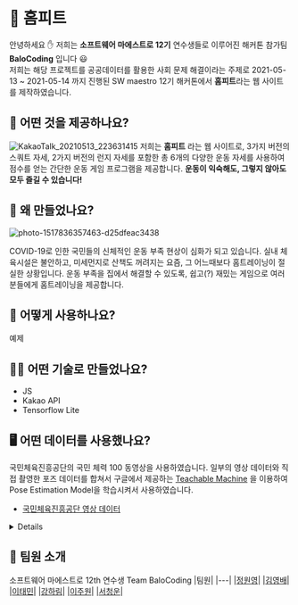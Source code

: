 # :muscle: 홈피트

안녕하세요 :raised_hand: 저희는 **소프트웨어 마에스트로 12기** 연수생들로 이루어진 해커톤 참가팀 **BaloCoding** 입니다 :smiley:   
저희는 해당 프로젝트를 공공데이터를 활용한 사회 문제 해결이라는 주제로
2021-05-13 ~ 2021-05-14 까지 진행된 SW maestro 12기 해커톤에서 **홈피트**라는 웹 사이트를 제작하였습니다. 

## 🤔 어떤 것을 제공하나요?

![KakaoTalk_20210513_223631415](https://user-images.githubusercontent.com/38045080/118143606-81017980-b446-11eb-907f-8c37191c576b.png)
저희는 **홈피트** 라는 웹 사이트로, 3가지 버전의 스쿼트 자세, 2가지 버전의 런지 자세를 포함한 총 6개의 다양한 운동 자세를 사용하여 점수를 얻는 간단한 운동 게임 프로그램을 제공합니다. **운동이 익숙해도, 그렇지 않아도 모두 즐길 수 있습니다!**   

## 🙋 왜 만들었나요?
![photo-1517836357463-d25dfeac3438](https://user-images.githubusercontent.com/38045080/118144776-cbcfc100-b447-11eb-9602-07494eb5a6bd.jpg)

COVID-19로 인한 국민들의 신체적인 운동 부족 현상이 심화가 되고 있습니다. 실내 체육시설은 불안하고, 미세먼지로 산책도 꺼려지는 요즘, 그 어느때보다 홈트레이닝이 절실한 상황입니다. 운동 부족을 집에서 해결할 수 있도록, 쉽고(?) 재밌는 게임으로 여러분들에게 홈트레이닝을 제공합니다.


## 🤷 어떻게 사용하나요?

예제

## 🧑‍💻 어떤 기술로 만들었나요?
- JS
- Kakao API
- Tensorflow Lite

## 🖥 어떤 데이터를 사용했나요?
국민체육진흥공단의 국민 체력 100 동영상을 사용하였습니다.
일부의 영상 데이터와 직접 촬영한 포즈 데이터를 합쳐서 구글에서 제공하는 [Teachable Machine](https://teachablemachine.withgoogle.com/train/pose) 을 이용하여 Pose Estimation Model을 학습시켜서 사용하였습니다.
- [국민체육진흥공단 영상 데이터](https://nfa.kspo.or.kr/front/movie/movieTypeList.do)

<details>
공공데이터에 직접 촬영한 데이터를 추가하여 각 클래스 총 100장씩을 훈련시켰습니다.

![image](https://user-images.githubusercontent.com/38045080/118151361-8236a480-b44e-11eb-9764-c8a8edc7c0dc.png)
</details>

## 🥇 팀원 소개

소프트웨어 마에스트로 12th 연수생 Team BaloCoding
|팀원|
|---|
|[정원영](https://github.com/WonyJeong)|
|[김영배](https://github.com/canoe726)|
|[이태민](https://github.com/koalakid1)|
|[강하림](https://github.com/harimkang)|
|[이주원](https://github.com/wndnjs9878)|
|[서청운](https://github.com/newdeal123)|
